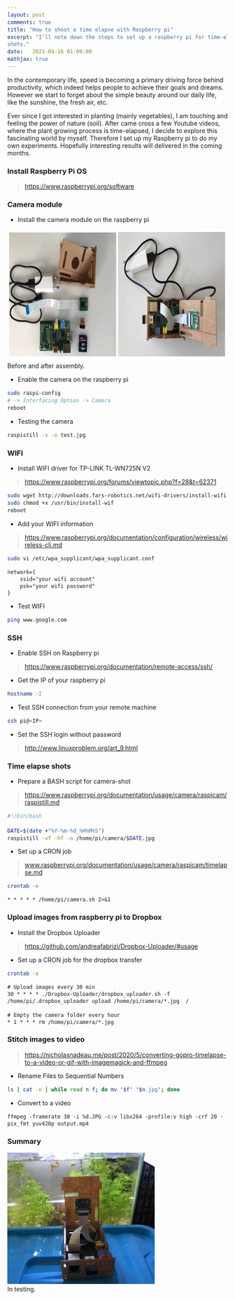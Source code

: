 ```yaml
---
layout: post
comments: true
title: "How to shoot a time elapse with Raspberry pi"
excerpt: "I'll note down the steps to set up a raspberry pi for time-elapse
shots."
date:   2021-04-16 01:00:00
mathjax: true
---
```


In the contemporary life, speed is becoming a primary driving force behind productivity, which indeed helps people to achieve their goals and dreams. However we start to forget about the simple beauty around our daily life, like the sunshine, the fresh air, etc.

Ever since I got interested in planting (mainly vegetables), I am touching and feeling the power of nature (soil). After came cross a few Youtube videos, where the plant growing process is time-elapsed, I decide to explore this fascinating world by myself. Therefore I set up my Raspberry pi to do my own experiments. Hopefully interesting results will delivered in the coming months.


### Install Raspberry Pi OS
> https://www.raspberrypi.org/software


### Camera module
- Install the camera module on the raspberry pi


<div class="imgcap">
<img src="/assets/time_elapse/install_rasp.png" height="300">
<div class="thecap">Before and after assembly.</div>
</div>


- Enable the camera on the raspberry pi

```bash
sudo raspi-config
# -> Interfacing Option -> Camera
reboot
```

- Testing the camera

```bash
raspistill -v -o test.jpg
```

### WIFI
- Install WIFI driver for TP-LINK TL-WN725N V2

> https://www.raspberrypi.org/forums/viewtopic.php?f=28&t=62371

```bash
sudo wget http://downloads.fars-robotics.net/wifi-drivers/install-wifi -O /usr/bin/install-wifi
sudo chmod +x /usr/bin/install-wif
reboot
```

- Add your WIFI information

> https://www.raspberrypi.org/documentation/configuration/wireless/wireless-cli.md

```bash
sudo vi /etc/wpa_supplicant/wpa_supplicant.conf
```

```
network={
    ssid="your wifi account"
    psk="your wifi password"
}
```

- Test WIFI

```bash
ping www.google.com
```


### SSH
- Enable SSH on Raspberry pi

> https://www.raspberrypi.org/documentation/remote-access/ssh/


- Get the IP of your raspberry pi 


```bash
hostname -I
```

- Test SSH connection from your remote machine


```bash
ssh pi@<IP>
```

- Set the SSH login without password


> http://www.linuxproblem.org/art_9.html


### Time elapse shots
- Prepare a BASH script for camera-shot

> https://www.raspberrypi.org/documentation/usage/camera/raspicam/raspistill.md

```bash
#!/bin/bash

DATE=$(date +"%Y-%m-%d_%H%M%S")
raspistill -vf -hf -o /home/pi/camera/$DATE.jpg
```

- Set up a CRON job

> www.raspberrypi.org/documentation/usage/camera/raspicam/timelapse.md

```bash
crontab -e
```

```
* * * * * /home/pi/camera.sh 2>&1
```



### Upload images from raspberry pi to Dropbox
- Install the Dropbox Uploader
> https://github.com/andreafabrizi/Dropbox-Uploader/#usage


- Set up a CRON job for the dropbox transfer

```bash
crontab -e
```

```
# Upload images every 30 min
30 * * * * ./Dropbox-Uploader/dropbox_uploader.sh -f /home/pi/.dropbox_uploader upload /home/pi/camera/*.jpg  /

# Empty the camera folder every hour
* 1 * * * rm /home/pi/camera/*.jpg
```

### Stitch images to video
> https://nicholasnadeau.me/post/2020/5/converting-gopro-timelapse-to-a-video-or-gif-with-imagemagick-and-ffmpeg

- Rename Files to Sequential Numbers

```bash
ls | cat -n | while read n f; do mv "$f" "$n.jpg"; done
```

- Convert to a video

```
ffmpeg -framerate 30 -i %d.JPG -c:v libx264 -profile:v high -crf 20 -pix_fmt yuv420p output.mp4
```


### Summary

<div class="imgcap">
<img src="/assets/time_elapse/final.png" height="300">
<div class="thecap">In testing.</div>
</div>